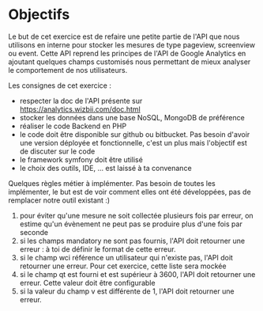 Objectifs
========

Le but de cet exercice est de refaire une petite partie de l'API que nous utilisons en interne pour stocker les mesures de type pageview, screenview ou event.
Cette API reprend les principes de l'API de Google Analytics en ajoutant quelques champs customisés nous permettant de mieux analyser le comportement de nos utilisateurs.

Les consignes de cet exercice :
* respecter la doc de l'API présente sur https://analytics.wizbii.com/doc.html 
* stocker les données dans une base NoSQL, MongoDB de préférence
* réaliser le code Backend en PHP
* le code doit être disponible sur github ou bitbucket. Pas besoin d'avoir une version déployée et fonctionnelle, c'est un plus mais l'objectif est de discuter sur le code
* le framework symfony doit être utilisé
* le choix des outils, IDE, ... est laissé à ta convenance

Quelques règles métier à implémenter. Pas besoin de toutes les implémenter, le but est de voir comment elles ont été développées, pas de remplacer notre outil existant :)

1. pour éviter qu'une mesure ne soit collectée plusieurs fois par erreur, on estime qu'un évènement ne peut pas se produire plus d'une fois par seconde
2. si les champs mandatory ne sont pas fournis, l'API doit retourner une erreur : à toi de définir le format de cette erreur.
3. si le champ wci référence un utilisateur qui n'existe pas, l'API doit retourner une erreur. Pour cet exercice, cette liste sera mockée
4. si le champ qt est fourni et est supérieur à 3600, l'API doit retourner une erreur. Cette valeur doit être configurable
5. si la valeur du champ v est différente de 1, l'API doit retourner une erreur.

